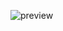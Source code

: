 ![preview](https://github.com/codewithkd77/javascript_calculator/assets/135022358/3227c11c-ef42-4529-aecb-28e1d301d2ef)
